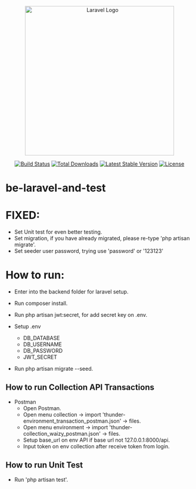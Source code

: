 <p align="center"><a href="https://laravel.com" target="_blank"><img src="https://raw.githubusercontent.com/laravel/art/master/logo-lockup/5%20SVG/2%20CMYK/1%20Full%20Color/laravel-logolockup-cmyk-red.svg" width="400" alt="Laravel Logo"></a></p>

<p align="center">
<a href="https://github.com/laravel/framework/actions"><img src="https://github.com/laravel/framework/workflows/tests/badge.svg" alt="Build Status"></a>
<a href="https://packagist.org/packages/laravel/framework"><img src="https://img.shields.io/packagist/dt/laravel/framework" alt="Total Downloads"></a>
<a href="https://packagist.org/packages/laravel/framework"><img src="https://img.shields.io/packagist/v/laravel/framework" alt="Latest Stable Version"></a>
<a href="https://packagist.org/packages/laravel/framework"><img src="https://img.shields.io/packagist/l/laravel/framework" alt="License"></a>
</p>

# be-laravel-and-test

# FIXED:
- Set Unit test for even better testing.
- Set migration, if you have already migrated, please re-type 'php artisan migrate'.
- Set seeder user password, trying use 'password' or '123123'

# How to run:

- Enter into the backend folder for laravel setup.

- Run composer install.

- Run php artisan jwt:secret, for add secret key on .env.

- Setup .env 
    - DB_DATABASE
    - DB_USERNAME
    - DB_PASSWORD
    - JWT_SECRET

- Run php artisan migrate --seed.

## How to run Collection API Transactions
- Postman
    - Open Postman.
    - Open menu collection -> import 'thunder-environment_transaction_postman.json' -> files.
    - Open menu environment -> import 'thunder-collection_waizy_postman.json' -> files.
    - Setup base_url on env API if base url not 127.0.0.1:8000/api.
    - Input token on env collection after receive token from login.
    
## How to run Unit Test
- Run 'php artisan test'.
